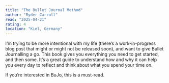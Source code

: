 ```yaml
---
title: "The Bullet Journal Method"
author: "Ryder Carroll"
read: "2025-04-21"
rating: 4
location: "Kiel, Germany"
---
```


I‘m trying to be more intentional with my life (there‘s a work-in-progress blog post that might or might not be released soon), and want to give Bullet Journalling a go. This book gives you everything you need to get started, and then some. It‘s a great guide to understand how and why it can help you every day to reflect and think about what you spend your time on.

If you‘re interested in BuJo, this is a must-read.
